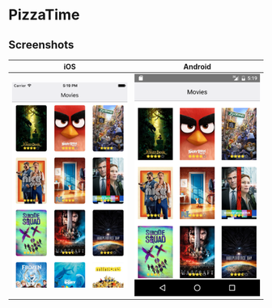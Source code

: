 PizzaTime
=========

## Screenshots

|iOS                      |Android                          |
--------------------------|----------------------------------
|![iOS](/examples/ios.png)|![Android](/examples/android.png)|
